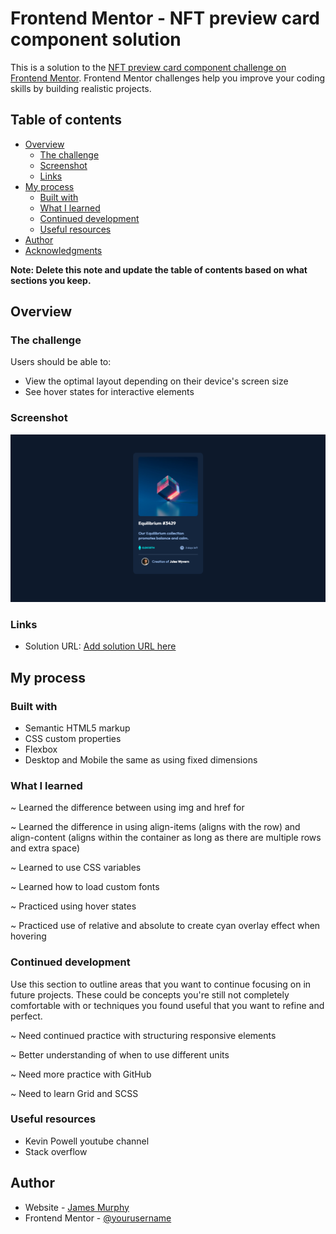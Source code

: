 # Frontend Mentor - NFT preview card component solution

This is a solution to the [NFT preview card component challenge on Frontend Mentor](https://www.frontendmentor.io/challenges/nft-preview-card-component-SbdUL_w0U). Frontend Mentor challenges help you improve your coding skills by building realistic projects.

## Table of contents

- [Overview](#overview)
  - [The challenge](#the-challenge)
  - [Screenshot](#screenshot)
  - [Links](#links)
- [My process](#my-process)
  - [Built with](#built-with)
  - [What I learned](#what-i-learned)
  - [Continued development](#continued-development)
  - [Useful resources](#useful-resources)
- [Author](#author)
- [Acknowledgments](#acknowledgments)

**Note: Delete this note and update the table of contents based on what sections you keep.**

## Overview

### The challenge

Users should be able to:

- View the optimal layout depending on their device's screen size
- See hover states for interactive elements

### Screenshot

![](./screenshot.png)

### Links

- Solution URL: [Add solution URL here](https://jamgorilla.github.io/nft-card/app/public/)

## My process

### Built with

- Semantic HTML5 markup
- CSS custom properties
- Flexbox
- Desktop and Mobile the same as using fixed dimensions

### What I learned

~ Learned the difference between using img and href for

~ Learned the difference in using align-items (aligns with the row) and align-content (aligns within the container as long as there are multiple rows and extra space)

~ Learned to use CSS variables

~ Learned how to load custom fonts

~ Practiced using hover states

~ Practiced use of relative and absolute to create cyan overlay effect when hovering

### Continued development

Use this section to outline areas that you want to continue focusing on in future projects. These could be concepts you're still not completely comfortable with or techniques you found useful that you want to refine and perfect.

~ Need continued practice with structuring responsive elements

~ Better understanding of when to use different units

~ Need more practice with GitHub

~ Need to learn Grid and SCSS

### Useful resources

- Kevin Powell youtube channel
- Stack overflow

## Author

- Website - [James Murphy](https://www.your-site.com)
- Frontend Mentor - [@yourusername](https://www.frontendmentor.io/profile/yourusername)
